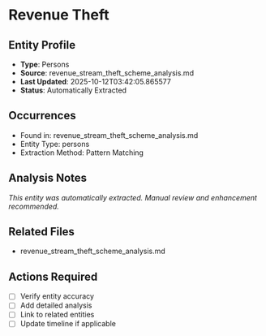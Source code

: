 # Revenue Theft

## Entity Profile
- **Type**: Persons
- **Source**: revenue_stream_theft_scheme_analysis.md
- **Last Updated**: 2025-10-12T03:42:05.865577
- **Status**: Automatically Extracted

## Occurrences
- Found in: revenue_stream_theft_scheme_analysis.md
- Entity Type: persons
- Extraction Method: Pattern Matching

## Analysis Notes
*This entity was automatically extracted. Manual review and enhancement recommended.*

## Related Files
- revenue_stream_theft_scheme_analysis.md

## Actions Required
- [ ] Verify entity accuracy
- [ ] Add detailed analysis
- [ ] Link to related entities
- [ ] Update timeline if applicable
